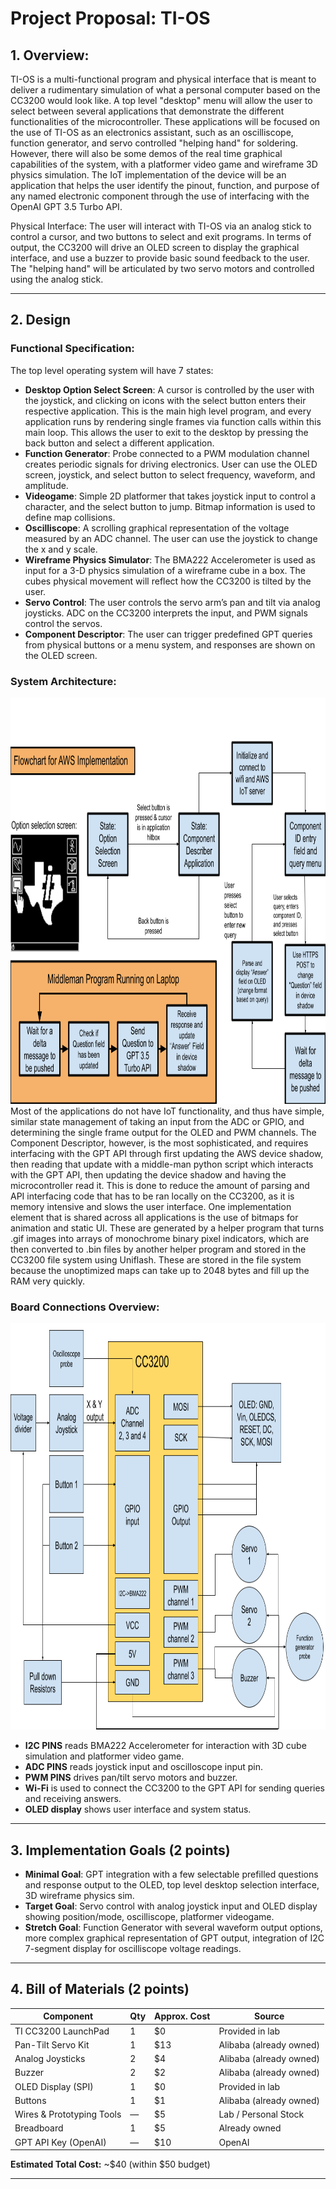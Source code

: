 # Project Proposal: TI-OS

## 1. Overview:
TI-OS is a multi-functional program and physical interface that is meant to deliver a rudimentary simulation of what a personal computer based on the CC3200 would look like. A top level "desktop" menu will allow the user to select between several applications that demonstrate the different functionalities of the microcontroller. These applications will be focused on the use of TI-OS as an electronics assistant, such as an oscilliscope, function generator, and servo controlled "helping hand" for soldering. However, there will also be some demos of the real time graphical capabilities of the system, with a platformer video game and wireframe 3D physics simulation. The IoT implementation of the device will be an application that helps the user identify the pinout, function, and purpose of any named electronic component through the use of interfacing with the OpenAI GPT 3.5 Turbo API. 

Physical Interface: The user will interact with TI-OS via an analog stick to control a cursor, and two buttons to select and exit programs. In terms of output, the CC3200 will drive an OLED screen to display the graphical interface, and use a buzzer to provide basic sound feedback to the user. The "helping hand" will be articulated by two servo motors and controlled using the analog stick.

---

## 2. Design
### Functional Specification:

The top level operating system will have 7 states:
- **Desktop Option Select Screen**: A cursor is controlled by the user with the joystick, and clicking on icons with the select button enters their respective application. This is the main high level program, and every application runs by rendering single frames via function calls within this main loop. This allows the user to exit to the desktop by pressing the back button and select a different application.
- **Function Generator**: Probe connected to a PWM modulation channel creates periodic signals for driving electronics. User can use the OLED screen, joystick, and select button to select frequency, waveform, and amplitude.
- **Videogame**: Simple 2D platformer that takes joystick input to control a character, and the select button to jump. Bitmap information is used to define map collisions.
- **Oscilliscope**: A scrolling graphical representation of the voltage measured by an ADC channel. The user can use the joystick to change the x and y scale.
- **Wireframe Physics Simulator**: The BMA222 Accelerometer is used as input for a 3-D physics simulation of a wireframe cube in a box. The cubes physical movement will reflect how the CC3200 is tilted by the user.
- **Servo Control**: The user controls the servo arm’s pan and tilt via analog joysticks. ADC on the CC3200 interprets the input, and PWM signals control the servos.
- **Component Descriptor**: The user can trigger predefined GPT queries from physical buttons or a menu system, and responses are shown on the OLED screen.

### System Architecture:
<img src="flowchart.png" alt="Flowchart" width="800" height="650">
Most of the applications do not have IoT functionality, and thus have simple, similar state management of taking an input from the ADC or GPIO, and determining the single frame output for the OLED and PWM channels. The Component Descriptor, however, is the most sophisticated, and requires interfacing with the GPT API through first updating the AWS device shadow, then reading that update with a middle-man python script which interacts with the GPT API, then updating the device shadow and having the microcontroller read it. This is done to reduce the amount of parsing and API interfacing code that has to be ran locally on the CC3200, as it is memory intensive and slows the user interface.
One implementation element that is shared across all applications is the use of bitmaps for animation and static UI. These are generated by a helper program that turns .gif images into arrays of monochrome binary pixel indicators, which are then converted to .bin files by another helper program and stored in the CC3200 file system using Uniflash. These are stored in the file system because the unoptimized maps can take up to 2048 bytes and fill up the RAM very quickly.

### Board Connections Overview:
<img src="circuit.png" alt="Flowchart" width="800" height="650">

- **I2C PINS** reads BMA222 Accelerometer for interaction with 3D cube simulation and platformer video game.
- **ADC PINS** reads joystick input and oscilloscope input pin.
- **PWM PINS** drives pan/tilt servo motors and buzzer.
- **Wi-Fi** is used to connect the CC3200 to the GPT API for sending queries and receiving answers.
- **OLED display** shows user interface and system status.

---

## 3. Implementation Goals (2 points)

- **Minimal Goal**: GPT integration with a few selectable prefilled questions and response output to the OLED, top level desktop selection interface, 3D wireframe physics sim.
- **Target Goal**: Servo control with analog joystick input and OLED display showing position/mode, oscilliscope, platformer videogame.
- **Stretch Goal**: Function Generator with several waveform output options, more complex graphical representation of GPT output, integration of I2C 7-segment display for oscilliscope voltage readings.

---

## 4. Bill of Materials (2 points)

| Component                   | Qty | Approx. Cost | Source                 |
|----------------------------|-----|--------------|------------------------|
| TI CC3200 LaunchPad        | 1   | $0           | Provided in lab        |
| Pan-Tilt Servo Kit         | 1   | $13          | Alibaba (already owned)|
| Analog Joysticks           | 2   | $4           | Alibaba (already owned)|
| Buzzer                     | 2   | $2           | Alibaba (already owned)|
| OLED Display (SPI)         | 1   | $0           | Provided in lab        |
| Buttons                    | 1   | $1           | Alibaba (already owned)|
| Wires & Prototyping Tools  | —   | $5           | Lab / Personal Stock   |
| Breadboard                 | 1   | $5           | Already owned          |
| GPT API Key (OpenAI)       | —   | $10          | OpenAI                 |

**Estimated Total Cost:** ~$40 (within $50 budget)

---

